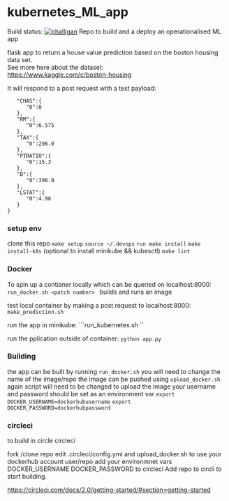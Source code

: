 # kubernetes_ML_app
Build status:
[![phalligan](https://circleci.com/gh/phalligan/kubernetes_ML_app.svg?style=svg)](https://app.circleci.com/pipelines/github/peter-halligan/kubernetes_ML_app)
Repo to build and a deploy an operationalised ML app

flask app to return a house value prediction based on the boston housing data set.  
See more here about the dataset:  
https://www.kaggle.com/c/boston-housing


It will respond to a post request with a test payload:
```{  
   "CHAS":{  
      "0":0
   },
   "RM":{  
      "0":6.575
   },
   "TAX":{  
      "0":296.0
   },
   "PTRATIO":{  
      "0":15.3
   },
   "B":{  
      "0":396.9
   },
   "LSTAT":{  
      "0":4.98
   }
}
```

### setup env

clone this repo
`make setup`
`source ~/.devops`
`run make install`
`make install-k8s` (optional to install minikube && kubesctl)
`make lint`



### Docker 
To spin up a contianer locally which can be queried on localhost:8000:
```run_docker.sh <patch number> ``` builds and runs an image

test local container by making a post request to localhost:8000:
```make_prediction.sh```

run the app in minikube:
```run_kubernetes.sh <patch number>``

run the pplication outside of container:
```python app.py```

### Building 

the app can be built by running `run_docker.sh` you will need to change the name of the image/repo
the image can be pushed using `upload_docker.sh` again script will need to be changed
to upload the image your username and password should be set as an environment var
`export DOCKER_USERNAME=dockerhubusername`
`export DOCKER_PASSWORD=dockerhubpassword`


### circleci
to build in circle circleci

fork /clone repo
edit .circleci/config.yml and upload_docker.sh to use your dockerhub account user/repo
add your environmnet vars DOCKER_USERNAME DOCKER_PASSWORD to circleci
Add repo to circli to start building.

https://circleci.com/docs/2.0/getting-started/#section=getting-started



